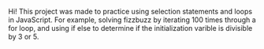 Hi! This project was made to practice using selection statements and loops in JavaScript. For example, solving fizzbuzz by iterating 100 times through a for loop, and using if else to determine if the initialization varible is divisible by 3 or 5.
